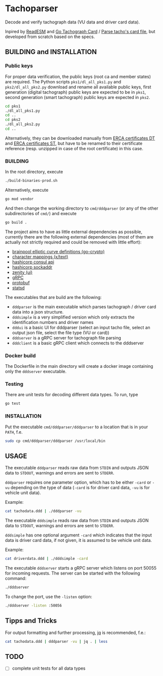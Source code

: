 # Tachoparser

Decode and verify tachograph data (VU data and driver card data).

Inpired by [ReadESM](https://sourceforge.net/projects/readesm/) and [Go Tachograph Card](https://github.com/kuznetsovin/go_tachograph_card) / [Parse tacho's card file](https://medium.com/@kuznetsovin/parse-tachos-card-file-a1daa3f4a5a6), but developed from scratch based on the specs.

## BUILDING and INSTALLATION

### Public keys

For proper data verification, the public keys (root ca and member states) are required.
The Python scripts `pks1/dl_all_pks1.py` and `pks2/dl_all_pks2.py` download and rename all available public keys, first generation (digital tachograph) public keys are expected to be in `pks1`, second generation (smart tachograph) public keys are expected in `pks2`.

```bash
cd pks1
./dl_all_pks1.py
cd ..
cd pks2
./dl_all_pks2.py
cd ..
```

Alternatively, they can be downloaded manually from [ERCA certificates DT](https://dtc.jrc.ec.europa.eu/dtc_public_key_certificates_dt.php.html) and [ERCA certificates ST](https://dtc.jrc.ec.europa.eu/dtc_public_key_certificates_st.php.html), but have to be renamed to their certificate reference (resp. unzipped in case of the root certificate) in this case.

### BUILDING

In the root directory, execute
```bash
./build-binaries-prod.sh
```

Alternatively, execute
```bash
go mod vendor
```
And then change the working directory to `cmd/dddparser` (or any of the other subdirectories of `cmd/`) and execute
```bash
go build .
```

The project aims to have as little external dependencies as possible, currently there are the following external dependencies (most of them are actually not strictly required and could be removed with little effort):

- [brainpool elliptic curve definitions (go-crypto)](https://github.com/keybase/go-crypto)
- [character mappings (x/text)](https://golang.org/x/text)
- [hashicorp consul api](https://github.com/hashicorp/consul)
- [hashicorp sockaddr](https://github.com/hashicorp/go-sockaddr)
- [zenity (ui)](https://github.com/ncruces/zenity)
- [gRPC](https://google.golang.org/grpc)
- [protobuf](https://google.golang.org/protobuf)
- [statsd](https://gopkg.in/alexcesaro/statsd.v2)

The executables that are build are the following:
- `dddparser` is the main executable which parses tachograph / driver card data into a json structure.
- `dddsimple` is a very simplified version which only extracts the identification numbers and driver names
- `dddui` is a basic UI for dddparser (select an input tacho file, select an output json file, select the file type (VU or card))
- `dddserver` is a gRPC server for tachograph file parsing
- `dddclient` is a basic gRPC client which connects to the dddserver

### Docker build

The Dockerfile in the main directory will create a docker image containing only the `dddserver` executable.

### Testing

There are unit tests for decoding different data types.
To run, type
```bash
go test
```

### INSTALLATION

Put the executable `cmd/dddparser/dddparser` to a location that is in your `PATH`, f.e.
```bash
sudo cp cmd/dddparser/dddparser /usr/local/bin
```

## USAGE

The executable `dddparser` reads raw data from `STDIN` and outputs JSON data to `STDOUT`, warnings and errors are sent to `STDERR`.

`dddparser` requires one parameter option, which has to be either `-card` or `-vu` depending on the type of data (`-card` is for driver card data, `-vu` is for vehicle unit data).

Example:
```bash
cat tachodata.ddd | ./dddparser -vu
```

The executable `dddsimple` reads raw data from `STDIN` and outputs JSON data to `STDOUT`, warnings and errors are sent to `STDERR`.

`dddsimple` has one optional argument `-card` which indicates that the input data is driver card data, if not given, it is assumed to be vehicle unit data.

Example:
```bash
cat driverdata.ddd | ./dddsimple -card
```

The executable `dddserver` starts a gRPC server which listens on port 50055 for incoming requests. The server can be started with the following command:
```bash
./dddserver
```
To change the port, use the `-listen` option:
```bash
./dddserver -listen :50056
```

## Tipps and Tricks

For output formatting and further processing, [jq](https://stedolan.github.io/jq/) is recommended, f.e.:
```bash
cat tachodata.ddd | dddparser -vu | jq . | less
```

## TODO

- [ ] complete unit tests for all data types
